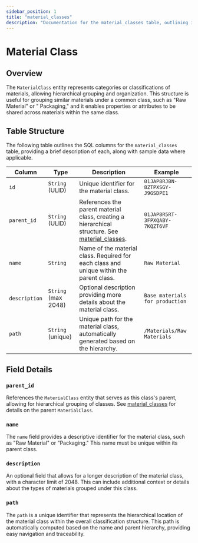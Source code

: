 ```yaml
---
sidebar_position: 1
title: "material_classes"
description: "Documentation for the material_classes table, outlining its columns and structure."
---
```


# Material Class

## Overview

The `MaterialClass` entity represents categories or classifications of materials, allowing hierarchical grouping and
organization. This structure is useful for grouping similar materials under a common class, such as "Raw Material" or "
Packaging," and it enables properties or attributes to be shared across materials within the same class.

## Table Structure

The following table outlines the SQL columns for the `material_classes` table, providing a brief description of each,
along with sample data where applicable.

| Column        | Type                | Description                                                                                                             | Example                         |
|---------------|---------------------|-------------------------------------------------------------------------------------------------------------------------|---------------------------------|
| `id`          | `String` (ULID)     | Unique identifier for the material class.                                                                               | `01JAP8RJBN-8ZTPXSGY-J9GSDPE1`  |
| `parent_id`   | `String` (ULID)     | References the parent material class, creating a hierarchical structure. See [material_classes](./material_classes.md). | `01JAP8R5RT-3FPXQABY-7KQZT6VF`  |
| `name`        | `String`            | Name of the material class. Required for each class and unique within the parent class.                                 | `Raw Material`                  |
| `description` | `String` (max 2048) | Optional description providing more details about the material class.                                                   | `Base materials for production` |
| `path`        | `String` (unique)   | Unique path for the material class, automatically generated based on the hierarchy.                                     | `/Materials/Raw Materials`      |

## Field Details

### `parent_id`

References the `MaterialClass` entity that serves as this class's parent, allowing for hierarchical grouping of classes.
See [material_classes](./material_classes.md) for details on the parent `MaterialClass`.

### `name`

The `name` field provides a descriptive identifier for the material class, such as "Raw Material" or "Packaging." This
name must be unique within its parent class.

### `description`

An optional field that allows for a longer description of the material class, with a character limit of 2048. This can
include additional context or details about the types of materials grouped under this class.

### `path`

The `path` is a unique identifier that represents the hierarchical location of the material class within the overall
classification structure. This path is automatically computed based on the name and parent hierarchy, providing easy
navigation and traceability.